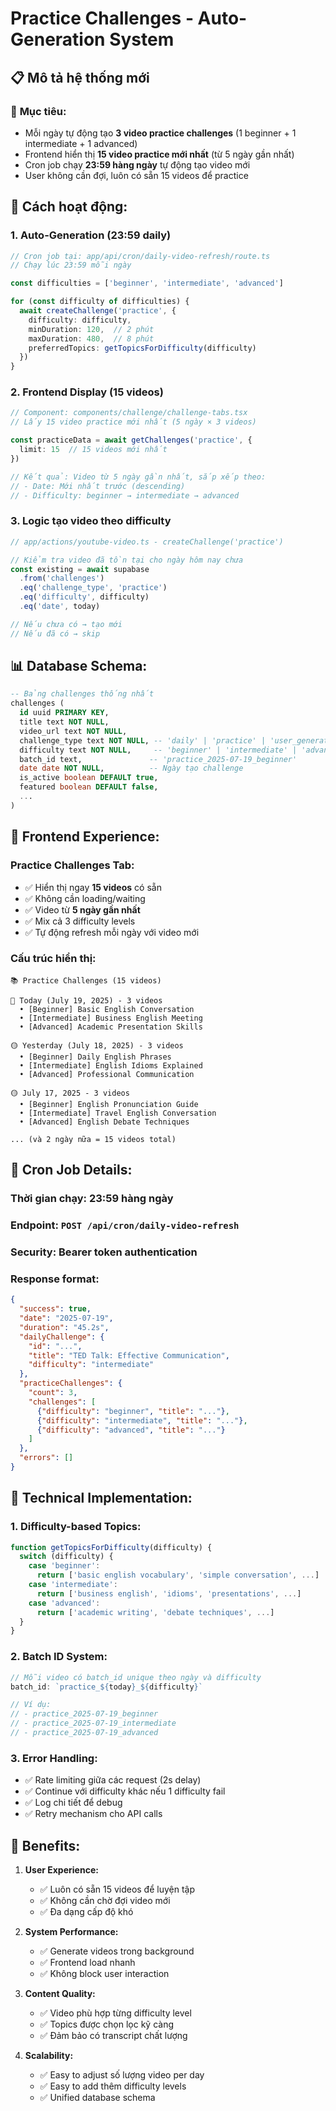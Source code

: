 # Practice Challenges - Auto-Generation System

## 📋 Mô tả hệ thống mới

### 🎯 **Mục tiêu:**
- Mỗi ngày tự động tạo **3 video practice challenges** (1 beginner + 1 intermediate + 1 advanced)
- Frontend hiển thị **15 video practice mới nhất** (từ 5 ngày gần nhất)
- Cron job chạy **23:59 hàng ngày** tự động tạo video mới
- User không cần đợi, luôn có sẵn 15 videos để practice

## 🔄 **Cách hoạt động:**

### 1. **Auto-Generation (23:59 daily)**
```typescript
// Cron job tại: app/api/cron/daily-video-refresh/route.ts
// Chạy lúc 23:59 mỗi ngày

const difficulties = ['beginner', 'intermediate', 'advanced']

for (const difficulty of difficulties) {
  await createChallenge('practice', {
    difficulty: difficulty,
    minDuration: 120,  // 2 phút
    maxDuration: 480,  // 8 phút  
    preferredTopics: getTopicsForDifficulty(difficulty)
  })
}
```

### 2. **Frontend Display (15 videos)**
```typescript
// Component: components/challenge/challenge-tabs.tsx
// Lấy 15 video practice mới nhất (5 ngày × 3 videos)

const practiceData = await getChallenges('practice', { 
  limit: 15  // 15 videos mới nhất
})

// Kết quả: Video từ 5 ngày gần nhất, sắp xếp theo:
// - Date: Mới nhất trước (descending)  
// - Difficulty: beginner → intermediate → advanced
```

### 3. **Logic tạo video theo difficulty**
```typescript
// app/actions/youtube-video.ts - createChallenge('practice')

// Kiểm tra video đã tồn tại cho ngày hôm nay chưa
const existing = await supabase
  .from('challenges')  
  .eq('challenge_type', 'practice')
  .eq('difficulty', difficulty)
  .eq('date', today)

// Nếu chưa có → tạo mới
// Nếu đã có → skip
```

## 📊 **Database Schema:**

```sql
-- Bảng challenges thống nhất
challenges (
  id uuid PRIMARY KEY,
  title text NOT NULL,
  video_url text NOT NULL,
  challenge_type text NOT NULL, -- 'daily' | 'practice' | 'user_generated'
  difficulty text NOT NULL,     -- 'beginner' | 'intermediate' | 'advanced' 
  batch_id text,               -- 'practice_2025-07-19_beginner'
  date date NOT NULL,          -- Ngày tạo challenge
  is_active boolean DEFAULT true,
  featured boolean DEFAULT false,
  ...
)
```

## 🎨 **Frontend Experience:**

### **Practice Challenges Tab:**
- ✅ Hiển thị ngay **15 videos** có sẵn
- ✅ Không cần loading/waiting  
- ✅ Video từ **5 ngày gần nhất**
- ✅ Mix cả 3 difficulty levels
- ✅ Tự động refresh mỗi ngày với video mới

### **Cấu trúc hiển thị:**
```
📚 Practice Challenges (15 videos)

🔴 Today (July 19, 2025) - 3 videos
  • [Beginner] Basic English Conversation
  • [Intermediate] Business English Meeting  
  • [Advanced] Academic Presentation Skills

🟡 Yesterday (July 18, 2025) - 3 videos  
  • [Beginner] Daily English Phrases
  • [Intermediate] English Idioms Explained
  • [Advanced] Professional Communication

🟡 July 17, 2025 - 3 videos
  • [Beginner] English Pronunciation Guide
  • [Intermediate] Travel English Conversation
  • [Advanced] English Debate Techniques

... (và 2 ngày nữa = 15 videos total)
```

## 🤖 **Cron Job Details:**

### **Thời gian chạy:** 23:59 hàng ngày
### **Endpoint:** `POST /api/cron/daily-video-refresh`
### **Security:** Bearer token authentication

### **Response format:**
```json
{
  "success": true,
  "date": "2025-07-19", 
  "duration": "45.2s",
  "dailyChallenge": {
    "id": "...",
    "title": "TED Talk: Effective Communication",
    "difficulty": "intermediate"
  },
  "practiceChallenges": {
    "count": 3,
    "challenges": [
      {"difficulty": "beginner", "title": "..."},
      {"difficulty": "intermediate", "title": "..."},
      {"difficulty": "advanced", "title": "..."}
    ]
  },
  "errors": []
}
```

## 🔧 **Technical Implementation:**

### **1. Difficulty-based Topics:**
```typescript
function getTopicsForDifficulty(difficulty) {
  switch (difficulty) {
    case 'beginner': 
      return ['basic english vocabulary', 'simple conversation', ...]
    case 'intermediate':
      return ['business english', 'idioms', 'presentations', ...]  
    case 'advanced':
      return ['academic writing', 'debate techniques', ...]
  }
}
```

### **2. Batch ID System:**
```typescript
// Mỗi video có batch_id unique theo ngày và difficulty
batch_id: `practice_${today}_${difficulty}`

// Ví dụ:
// - practice_2025-07-19_beginner
// - practice_2025-07-19_intermediate  
// - practice_2025-07-19_advanced
```

### **3. Error Handling:**
- ✅ Rate limiting giữa các request (2s delay)
- ✅ Continue với difficulty khác nếu 1 difficulty fail
- ✅ Log chi tiết để debug
- ✅ Retry mechanism cho API calls

## 🎯 **Benefits:**

1. **User Experience:**
   - ✅ Luôn có sẵn 15 videos để luyện tập
   - ✅ Không cần chờ đợi video mới
   - ✅ Đa dạng cấp độ khó

2. **System Performance:**  
   - ✅ Generate videos trong background
   - ✅ Frontend load nhanh
   - ✅ Không block user interaction

3. **Content Quality:**
   - ✅ Video phù hợp từng difficulty level
   - ✅ Topics được chọn lọc kỹ càng
   - ✅ Đảm bảo có transcript chất lượng

4. **Scalability:**
   - ✅ Easy to adjust số lượng video per day
   - ✅ Easy to add thêm difficulty levels
   - ✅ Unified database schema

